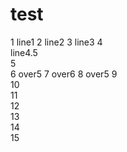# test

1  line1
2  line2
3  line3
4  
line4.5  
5  
6  over5
7  over6
8  over5
9  
10  
11  
12  
13  
14  
15  
